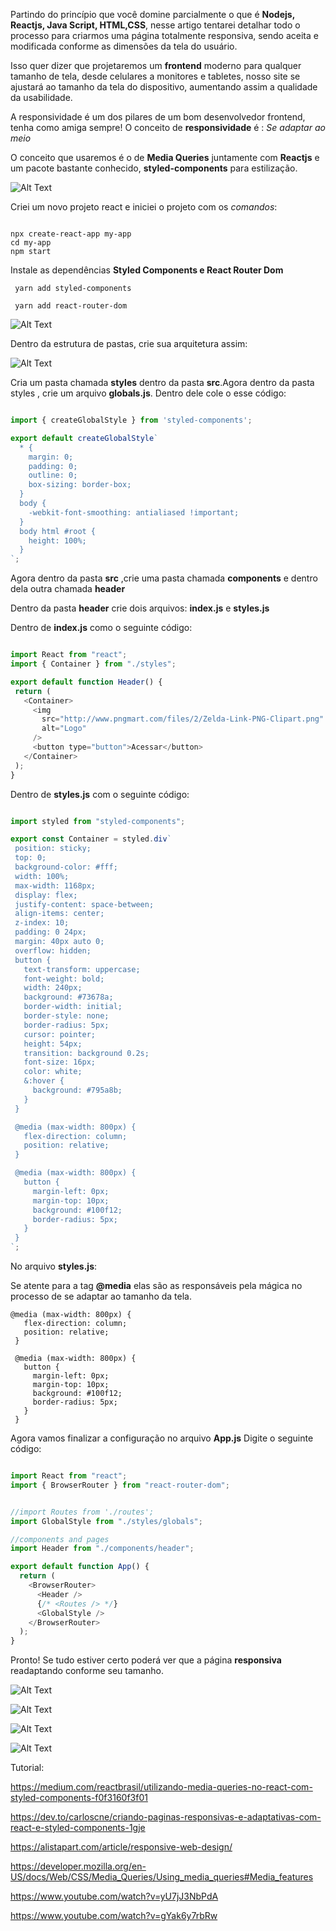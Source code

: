 Partindo do princípio que você domine parcialmente o que é **Nodejs, Reactjs, Java Script, HTML,CSS**, nesse artigo tentarei detalhar todo o processo para criarmos uma página totalmente responsiva, sendo aceita e modificada conforme as dimensões da tela do usuário.

Isso quer dizer que projetaremos um **frontend** moderno para qualquer tamanho de tela, desde celulares a monitores e tabletes, nosso site se ajustará ao tamanho da tela do dispositivo, aumentando assim a qualidade da usabilidade.

A responsividade é um dos pilares de um bom desenvolvedor frontend, tenha como amiga sempre!
O conceito de **responsividade** é : *Se adaptar ao meio*

O conceito que usaremos é o de **Media Queries** juntamente com **Reactjs** e um pacote bastante conhecido, **styled-components** para estilização.


  ![Alt Text](https://dev-to-uploads.s3.amazonaws.com/i/17lit7kkimacuu6r360q.png)

Criei um novo projeto react e iniciei o projeto com os *comandos*:

```

npx create-react-app my-app
cd my-app
npm start

```
Instale as dependências **Styled Components e React Router Dom** 

```
 yarn add styled-components 

```

```
 yarn add react-router-dom

```

![Alt Text](https://dev-to-uploads.s3.amazonaws.com/i/ky8znvjsh5g7blmkyf6f.png)

Dentro da estrutura de pastas, crie sua arquitetura assim:

![Alt Text](https://dev-to-uploads.s3.amazonaws.com/i/isv6gfizwdopaks5v6o4.png)

Cria um pasta chamada **styles** dentro da pasta **src**.Agora dentro da pasta styles , crie um arquivo **globals.js**.
Dentro dele cole o esse código:

```javascript

import { createGlobalStyle } from 'styled-components';

export default createGlobalStyle`
  * {
    margin: 0;
    padding: 0;
    outline: 0;
    box-sizing: border-box;
  }
  body {
    -webkit-font-smoothing: antialiased !important;
  }
  body html #root {
    height: 100%;
  }
`;

```

Agora dentro da pasta **src** ,crie uma pasta chamada **components** e dentro dela outra chamada **header**

Dentro da pasta **header** crie dois arquivos: **index.js** e **styles.js**

Dentro de **index.js** como o seguinte código:

 ```javascript

import React from "react";
import { Container } from "./styles";

export default function Header() {
  return (
    <Container>
      <img
        src="http://www.pngmart.com/files/2/Zelda-Link-PNG-Clipart.png"
        alt="Logo"
      />
      <button type="button">Acessar</button>
    </Container>
  );
}

```

Dentro de **styles.js** com o seguinte código:

 ```javascript

import styled from "styled-components";

export const Container = styled.div`
  position: sticky;
  top: 0;
  background-color: #fff;
  width: 100%;
  max-width: 1168px;
  display: flex;
  justify-content: space-between;
  align-items: center;
  z-index: 10;
  padding: 0 24px;
  margin: 40px auto 0;
  overflow: hidden;
  button {
    text-transform: uppercase;
    font-weight: bold;
    width: 240px;
    background: #73678a;
    border-width: initial;
    border-style: none;
    border-radius: 5px;
    cursor: pointer;
    height: 54px;
    transition: background 0.2s;
    font-size: 16px;
    color: white;
    &:hover {
      background: #795a8b;
    }
  }

  @media (max-width: 800px) {
    flex-direction: column;
    position: relative;
  }

  @media (max-width: 800px) {
    button {
      margin-left: 0px;
      margin-top: 10px;
      background: #100f12;
      border-radius: 5px;
    }
  }
`;


 ```
No arquivo **styles.js**:

Se atente para a tag **@media** elas são as responsáveis pela mágica no processo de se adaptar ao tamanho da tela.

 ```
 @media (max-width: 800px) {
    flex-direction: column;
    position: relative;
  }

  @media (max-width: 800px) {
    button {
      margin-left: 0px;
      margin-top: 10px;
      background: #100f12;
      border-radius: 5px;
    }
  }

 ```

Agora vamos finalizar a configuração no arquivo **App.js**
Digite o seguinte código:

```javascript

import React from "react";
import { BrowserRouter } from "react-router-dom";


//import Routes from './routes';
import GlobalStyle from "./styles/globals";

//components and pages
import Header from "./components/header";

export default function App() {
  return (
    <BrowserRouter>
      <Header />
      {/* <Routes /> */}
      <GlobalStyle />
    </BrowserRouter>
  );
}


```


Pronto!
Se tudo estiver certo poderá ver que a página **responsiva**
readaptando conforme seu tamanho.

![Alt Text](https://dev-to-uploads.s3.amazonaws.com/i/8uvtilimj5xam97z72be.png)

![Alt Text](https://dev-to-uploads.s3.amazonaws.com/i/22jlmnd85qlqb0zfqo9x.png)

![Alt Text](https://dev-to-uploads.s3.amazonaws.com/i/wb579q0wqexmld4d6094.png)

![Alt Text](https://dev-to-uploads.s3.amazonaws.com/i/nwotql2gv9rqtysm6wdz.png)






Tutorial:

https://medium.com/reactbrasil/utilizando-media-queries-no-react-com-styled-components-f0f3160f3f01

https://dev.to/carloscne/criando-paginas-responsivas-e-adaptativas-com-react-e-styled-components-1gje

https://alistapart.com/article/responsive-web-design/

https://developer.mozilla.org/en-US/docs/Web/CSS/Media_Queries/Using_media_queries#Media_features

https://www.youtube.com/watch?v=yU7jJ3NbPdA

https://www.youtube.com/watch?v=gYak6y7rbRw

